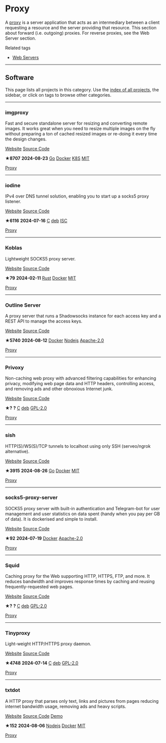 # Proxy

A [proxy](https://en.wikipedia.org/wiki/Proxy_server) is a server application that acts as an intermediary between a client requesting a resource and the server providing that resource. This section about forward (i.e. outgoing) proxies. For reverse proxies, see the Web Server section.

Related tags

* [Web Servers](https://awesome-selfhosted.net/tags/web-servers.html)

---

## Software

This page lists all projects in this category. Use the [index of all projects](https://awesome-selfhosted.net/index.html), the sidebar, or click on  tags to browse other categories.

---

### imgproxy

Fast and secure standalone server for resizing and converting remote images. It works great when you need to resize multiple images on the fly without preparing a ton of cached resized images or re-doing it every time the design changes.

[ Website](https://imgproxy.net/) [ Source Code](https://github.com/imgproxy/imgproxy)

**★8707**  **2024-08-23** [ Go](https://awesome-selfhosted.net/platforms/go.html) [ Docker](https://awesome-selfhosted.net/platforms/docker.html) [ K8S](https://awesome-selfhosted.net/platforms/k8s.html) [ MIT](https://awesome-selfhosted.net/index.html#list-of-licenses)

[ Proxy](https://awesome-selfhosted.net/tags/proxy.html)

---

### iodine

IPv4 over DNS tunnel solution, enabling you to start up a socks5 proxy listener.

[ Website](https://code.kryo.se/iodine/) [ Source Code](https://github.com/yarrick/iodine)

**★6116**  **2024-07-16** [ C](https://awesome-selfhosted.net/platforms/c.html) [ deb](https://awesome-selfhosted.net/platforms/deb.html) [ ISC](https://awesome-selfhosted.net/index.html#list-of-licenses)

[ Proxy](https://awesome-selfhosted.net/tags/proxy.html)

---

### Koblas

Lightweight SOCKS5 proxy server.

[ Website](https://github.com/ynuwenhof/koblas) [ Source Code](https://github.com/ynuwenhof/koblas)

**★79**  **2024-02-11** [ Rust](https://awesome-selfhosted.net/platforms/rust.html) [ Docker](https://awesome-selfhosted.net/platforms/docker.html) [ MIT](https://awesome-selfhosted.net/index.html#list-of-licenses)

[ Proxy](https://awesome-selfhosted.net/tags/proxy.html)

---

### Outline Server

A proxy server that runs a Shadowsocks instance for each access key and a REST API to manage the access keys.

[ Website](https://getoutline.org/) [ Source Code](https://github.com/Jigsaw-Code/outline-server)

**★5740**  **2024-08-12** [ Docker](https://awesome-selfhosted.net/platforms/docker.html) [ Nodejs](https://awesome-selfhosted.net/platforms/nodejs.html) [ Apache-2.0](https://awesome-selfhosted.net/index.html#list-of-licenses)

[ Proxy](https://awesome-selfhosted.net/tags/proxy.html)

---

### Privoxy

Non-caching web proxy with advanced filtering capabilities for enhancing privacy, modifying web page data and HTTP headers, controlling access, and removing ads and other obnoxious Internet junk.

[ Website](https://www.privoxy.org/) [ Source Code](https://www.privoxy.org/)

**★?**  **?** [ C](https://awesome-selfhosted.net/platforms/c.html) [ deb](https://awesome-selfhosted.net/platforms/deb.html) [ GPL-2.0](https://awesome-selfhosted.net/index.html#list-of-licenses)

[ Proxy](https://awesome-selfhosted.net/tags/proxy.html)

---

### sish

HTTP(S)/WS(S)/TCP tunnels to localhost using only SSH (serveo/ngrok alternative).

[ Website](https://github.com/antoniomika/sish) [ Source Code](https://github.com/antoniomika/sish)

**★3915**  **2024-08-26** [ Go](https://awesome-selfhosted.net/platforms/go.html) [ Docker](https://awesome-selfhosted.net/platforms/docker.html) [ MIT](https://awesome-selfhosted.net/index.html#list-of-licenses)

[ Proxy](https://awesome-selfhosted.net/tags/proxy.html)

---

### socks5-proxy-server

SOCKS5 proxy server with built-in authentication and Telegram-bot for user management and user statistics on data spent (handy when you pay per GB of data). It is dockerised and simple to install.

[ Website](https://github.com/nskondratev/socks5-proxy-server) [ Source Code](https://github.com/nskondratev/socks5-proxy-server)

**★92**  **2024-07-19** [ Docker](https://awesome-selfhosted.net/platforms/docker.html) [ Apache-2.0](https://awesome-selfhosted.net/index.html#list-of-licenses)

[ Proxy](https://awesome-selfhosted.net/tags/proxy.html)

---

### Squid

Caching proxy for the Web supporting HTTP, HTTPS, FTP, and more. It reduces bandwidth and improves response times by caching and reusing frequently-requested web pages.

[ Website](http://www.squid-cache.org/) [ Source Code](https://code.launchpad.net/squid)

**★?**  **?** [ C](https://awesome-selfhosted.net/platforms/c.html) [ deb](https://awesome-selfhosted.net/platforms/deb.html) [ GPL-2.0](https://awesome-selfhosted.net/index.html#list-of-licenses)

[ Proxy](https://awesome-selfhosted.net/tags/proxy.html)

---

### Tinyproxy

Light-weight HTTP/HTTPS proxy daemon.

[ Website](https://tinyproxy.github.io/) [ Source Code](https://github.com/tinyproxy/tinyproxy)

**★4748**  **2024-07-14** [ C](https://awesome-selfhosted.net/platforms/c.html) [ deb](https://awesome-selfhosted.net/platforms/deb.html) [ GPL-2.0](https://awesome-selfhosted.net/index.html#list-of-licenses)

[ Proxy](https://awesome-selfhosted.net/tags/proxy.html)

---

### txtdot

A HTTP proxy that parses only text, links and pictures from pages reducing internet bandwidth usage, removing ads and heavy scripts.

[ Website](https://txtdot.github.io/documentation/) [ Source Code](https://github.com/TxtDot/txtdot) [ Demo](https://txt.dc09.ru/)

**★152**  **2024-08-06** [ Nodejs](https://awesome-selfhosted.net/platforms/nodejs.html) [ Docker](https://awesome-selfhosted.net/platforms/docker.html) [ MIT](https://awesome-selfhosted.net/index.html#list-of-licenses)

[ Proxy](https://awesome-selfhosted.net/tags/proxy.html)
